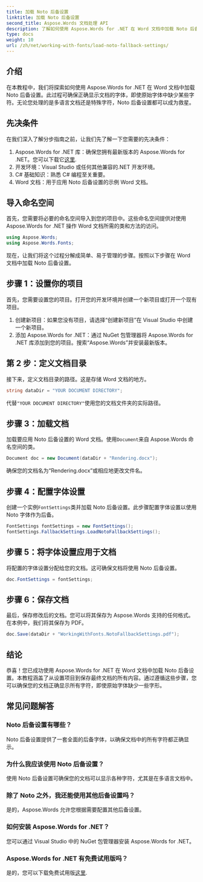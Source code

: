 ```yaml
---
title: 加载 Noto 后备设置
linktitle: 加载 Noto 后备设置
second_title: Aspose.Words 文档处理 API
description: 了解如何使用 Aspose.Words for .NET 在 Word 文档中加载 Noto 后备设置。按照我们的分步指南确保所有字符均正确显示。
type: docs
weight: 10
url: /zh/net/working-with-fonts/load-noto-fallback-settings/
---
```

## 介绍

在本教程中，我们将探索如何使用 Aspose.Words for .NET 在 Word 文档中加载 Noto 后备设置。此过程可确保正确显示文档的字体，即使原始字体中缺少某些字符。无论您处理的是多语言文档还是特殊字符，Noto 后备设置都可以成为救星。

## 先决条件

在我们深入了解分步指南之前，让我们先了解一下您需要的先决条件：

1.  Aspose.Words for .NET 库：确保您拥有最新版本的 Aspose.Words for .NET。您可以下载它[这里](https://releases.aspose.com/words/net/).
2. 开发环境：Visual Studio 或任何其他兼容的.NET 开发环境。
3. C# 基础知识：熟悉 C# 编程至关重要。
4. Word 文档：用于应用 Noto 后备设置的示例 Word 文档。

## 导入命名空间

首先，您需要将必要的命名空间导入到您的项目中。这些命名空间提供对使用 Aspose.Words for .NET 操作 Word 文档所需的类和方法的访问。

```csharp
using Aspose.Words;
using Aspose.Words.Fonts;
```

现在，让我们将这个过程分解成简单、易于管理的步骤。按照以下步骤在 Word 文档中加载 Noto 后备设置。

## 步骤 1：设置你的项目

首先，您需要设置您的项目。打开您的开发环境并创建一个新项目或打开一个现有项目。

1. 创建新项目：如果您没有项目，请选择“创建新项目”在 Visual Studio 中创建一个新项目。
2. 添加 Aspose.Words for .NET：通过 NuGet 包管理器将 Aspose.Words for .NET 库添加到您的项目。搜索“Aspose.Words”并安装最新版本。

## 第 2 步：定义文档目录

接下来，定义文档目录的路径。这是存储 Word 文档的地方。

```csharp
string dataDir = "YOUR DOCUMENT DIRECTORY";
```

代替`"YOUR DOCUMENT DIRECTORY"`使用您的文档文件夹的实际路径。

## 步骤 3：加载文档

加载要应用 Noto 后备设置的 Word 文档。使用`Document`来自 Aspose.Words 命名空间的类。

```csharp
Document doc = new Document(dataDir + "Rendering.docx");
```

确保您的文档名为“Rendering.docx”或相应地更改文件名。

## 步骤 4：配置字体设置

创建一个实例`FontSettings`类并加载 Noto 后备设置。此步骤配置字体设置以使用 Noto 字体作为后备。

```csharp
FontSettings fontSettings = new FontSettings();
fontSettings.FallbackSettings.LoadNotoFallbackSettings();
```

## 步骤 5：将字体设置应用于文档

将配置的字体设置分配给您的文档。这可确保文档将使用 Noto 后备设置。

```csharp
doc.FontSettings = fontSettings;
```

## 步骤 6：保存文档

最后，保存修改后的文档。您可以将其保存为 Aspose.Words 支持的任何格式。在本例中，我们将其保存为 PDF。

```csharp
doc.Save(dataDir + "WorkingWithFonts.NotoFallbackSettings.pdf");
```

## 结论

恭喜！您已成功使用 Aspose.Words for .NET 在 Word 文档中加载 Noto 后备设置。本教程涵盖了从设置项目到保存最终文档的所有内容。通过遵循这些步骤，您可以确保您的文档正确显示所有字符，即使原始字体缺少一些字形。

## 常见问题解答

### Noto 后备设置有哪些？
Noto 后备设置提供了一套全面的后备字体，以确保文档中的所有字符都正确显示。

### 为什么我应该使用 Noto 后备设置？
使用 Noto 后备设置可确保您的文档可以显示各种字符，尤其是在多语言文档中。

### 除了 Noto 之外，我还能使用其他后备设置吗？
是的，Aspose.Words 允许您根据需要配置其他后备设置。

### 如何安装 Aspose.Words for .NET？
您可以通过 Visual Studio 中的 NuGet 包管理器安装 Aspose.Words for .NET。

### Aspose.Words for .NET 有免费试用版吗？
是的，您可以下载免费试用版[这里](https://releases.aspose.com/).